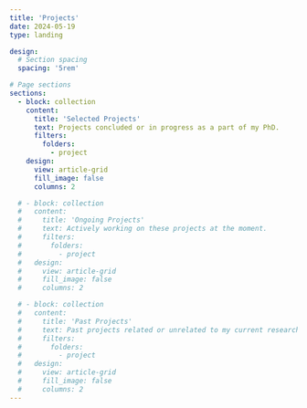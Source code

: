 ```yaml
---
title: 'Projects'
date: 2024-05-19
type: landing

design:
  # Section spacing
  spacing: '5rem'

# Page sections
sections:
  - block: collection
    content:
      title: 'Selected Projects'
      text: Projects concluded or in progress as a part of my PhD.
      filters:
        folders:
          - project
    design:
      view: article-grid
      fill_image: false
      columns: 2

  # - block: collection
  #   content:
  #     title: 'Ongoing Projects'
  #     text: Actively working on these projects at the moment.
  #     filters:
  #       folders:
  #         - project
  #   design:
  #     view: article-grid
  #     fill_image: false
  #     columns: 2

  # - block: collection
  #   content:
  #     title: 'Past Projects'
  #     text: Past projects related or unrelated to my current research.
  #     filters:
  #       folders:
  #         - project
  #   design:
  #     view: article-grid
  #     fill_image: false
  #     columns: 2
---
```

